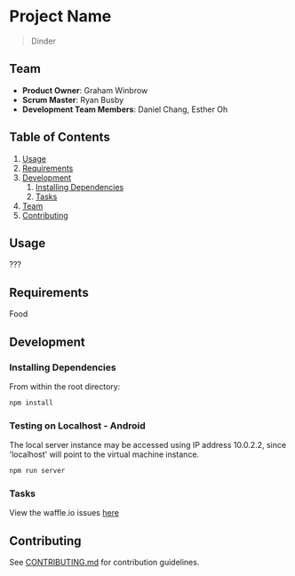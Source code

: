 # Project Name

>Dinder

## Team

  - __Product Owner__: Graham Winbrow
  - __Scrum Master__: Ryan Busby
  - __Development Team Members__: Daniel Chang, Esther Oh

## Table of Contents

1. [Usage](#Usage)
1. [Requirements](#requirements)
1. [Development](#development)
    1. [Installing Dependencies](#installing-dependencies)
    1. [Tasks](#tasks)
1. [Team](#team)
1. [Contributing](#contributing)

## Usage

???


## Requirements

Food
## Development


### Installing Dependencies

From within the root directory:

```sh
npm install
```
### Testing on Localhost - Android

The local server instance may be accessed using IP address 10.0.2.2, since 'localhost' will point to the virtual machine instance.

```sh
npm run server
```

### Tasks

View the waffle.io issues [here](https://waffle.io/Scrumbledore/Dinder)

## Contributing

See [CONTRIBUTING.md](CONTRIBUTING.md) for contribution guidelines.
